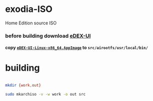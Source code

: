 # exodia-ISO
Home Edition source ISO

### before building download [eDEX-UI](https://github.com/GitSquared/edex-ui/releases)

#### copy [**`eDEX-UI-Linux-x86_64.AppImage`**](https://github.com/GitSquared/edex-ui/releases) to `src/airootfs/usr/local/bin/`

# building

~~~bash

mkdir {work,out} 

sudo mkarchiso -v -w work -o out src 

~~~
